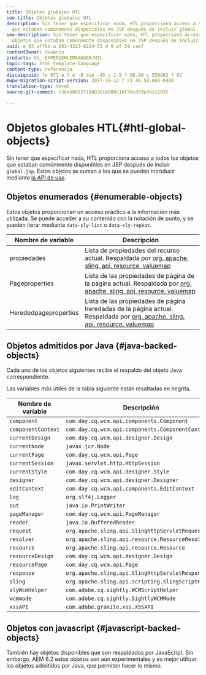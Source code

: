 ```yaml
---
title: Objetos globales HTL
seo-title: Objetos globales HTL
description: Sin tener que especificar nada, HTL proporciona acceso a todos los objetos
  que estaban comúnmente disponibles en JSP después de incluir global. jsp.
seo-description: Sin tener que especificar nada, HTL proporciona acceso a todos los
  objetos que estaban comúnmente disponibles en JSP después de incluir global. jsp.
uuid: e 03 affbb-a 683-4323-8224-53 d 8 ef 59 caef
contentOwner: Usuario
products: SG_ EXPERIENCEMANAGER/HTL
topic-tags: html-template-language
content-type: referencia
discoiquuid: fe 071 a 7 e -0 dae -45 c 1-9 f 86-80 c 558483 f 87
mwpw-migration-script-version: 2017-10-12 T 21 46 58.665-0400
translation-type: tm+mt
source-git-commit: c3beb0d02f18483b1b000c1bf70cd59a3dcc2035

---
```



# Objetos globales HTL{#htl-global-objects}

Sin tener que especificar nada, HTL proporciona acceso a todos los objetos que estaban comúnmente disponibles en JSP después de incluir `global.jsp`. Estos objetos se suman a los que se pueden introducir mediante [la API de uso](use-api.md).

## Objetos enumerados {#enumerable-objects}

Estos objetos proporcionan un acceso práctico a la información más utilizada. Se puede acceder a su contenido con la notación de punto, y se pueden iterar mediante `data-sly-list` o `data-sly-repeat`.

| Nombre de variable | Descripción |
|--- |--- |
| propiedades | Lista de propiedades del recurso actual. Respaldada por [org. apache. sling. api. resource. valuemap](https://helpx.adobe.com/experience-manager/6-3/sites/developing/using/reference-materials/javadoc/org/apache/sling/api/resource/ValueMap.html) |
| Pageproperties | Lista de las propiedades de página de la página actual. Respaldada por [org. apache. sling. api. resource. valuemap](https://helpx.adobe.com/experience-manager/6-3/sites/developing/using/reference-materials/javadoc/org/apache/sling/api/resource/ValueMap.hmtl) |
| Herededpageproperties | Lista de las propiedades de página heredadas de la página actual. Respaldada por [org. apache. sling. api. resource. valuemap](https://helpx.adobe.com/experience-manager/6-3/sites/developing/using/reference-materials/javadoc/org/apache/sling/api/resource/ValueMap.html) |


## Objetos admitidos por Java {#java-backed-objects}

Cada uno de los objetos siguientes recibe el respaldo del objeto Java correspondiente.

Las variables más útiles de la tabla siguiente están resaltadas en negrita.

| Nombre de variable | Descripción |  |
|---|---|---|
| `component` | `com.day.cq.wcm.api.components.Component` |  |
| `componentContext` | `com.day.cq.wcm.api.components.ComponentContext` |  |
| `currentDesign` | `com.day.cq.wcm.api.designer.Design` |  |
| `currentNode` | `javax.jcr.Node` |  |
| `currentPage` | `com.day.cq.wcm.api.Page` |  |
| `currentSession` | `javax.servlet.http.HttpSession` |  |
| `currentStyle` | `com.day.cq.wcm.api.designer.Style` |  |
| `designer` | `com.day.cq.wcm.api.designer.Designer` |  |
| `editContext` | `com.day.cq.wcm.api.components.EditContext` |  |
| `log` | `org.slf4j.Logger` |  |
| `out` | `java.io.PrintWriter` |  |
| `pageManager` | `com.day.cq.wcm.api.PageManager` |  |
| `reader` | `java.io.BufferedReader` |  |
| `request` | `org.apache.sling.api.SlingHttpServletRequest` |  |
| `resolver` | `org.apache.sling.api.resource.ResourceResolver` |  |
| `resource` | `org.apache.sling.api.resource.Resource` |  |
| `resourceDesign` | `com.day.cq.wcm.api.designer.Design` |  |
| `resourcePage` | `com.day.cq.wcm.api.Page` |  |
| `response` | `org.apache.sling.api.SlingHttpServletResponse` |  |
| `sling` | `org.apache.sling.api.scripting.SlingScriptHelper` |  |
| `slyWcmHelper` | `com.adobe.cq.sightly.WCMScriptHelper` |  |
| `wcmmode` | `com.adobe.cq.sightly.SightlyWCMMode` |  |
| `xssAPI` | `com.adobe.granite.xss.XSSAPI` |  |

## Objetos con javascript {#javascript-backed-objects}

También hay objetos disponibles que son respaldados por JavaScript. Sin embargo, AEM 6.2 estos objetos son aún experimentales y es mejor utilizar los objetos admitidos por Java, que permiten hacer lo mismo.

<!-- 

Comment Type: draft

<p> </p> 
<p>JS-specific context variables: These supply access to asynchronous implementions of all the Java objects listed below). To write HTL code that is protable to granite.js, you must use the variables provided by aem and sly, not the native Java variables.</p> 
<ul> 
 <li>wcm
  <ul> 
   <li>currentPage</li> 
   <li>nativePage: [com.day.cq.wcm.apiPage]</li> 
   <li>properties: {<i>enumerable</i>}</li> 
  </ul> </li> 
 <li>granite
  <ul> 
   <li>request
    <ul> 
     <li>parameters: {<i>enumerable</i>}</li> 
     <li>nativeRequest: [org.apache.sling.scripting.core.impl.helper.OnDemandReaderRequest]</li> 
     <li>pathInfo
      <ul> 
       <li>nativePathInfo: [SlingRequestPathInfo: path='/content/geometrixx/en/jcr:content/par/text', selectorString='null', extension='html', suffix='null']</li> 
      </ul> </li> 
    </ul> </li> 
   <li>resource
    <ul> 
     <li>nativeResource: [Paragraph, path=/content/geometrixx/en/jcr:content/par/text, type=wcm/foundation/components/text, cssClass=default, column=0/0, diffInfo=[null], resource=[JcrNodeResource, type=wcm/foundation/components/text, superType=null, path=/content/geometrixx/en/jcr:content/par/text]]</li> 
     <li>path: "/content/geometrixx/en/jcr:content/par/text"</li> 
     <li>properties: {sling:resourceType,jcr:created,jcr:lastModified,jcr:createdBy, textIsRich,jcr:lastModifiedBy,jcr:primaryType}</li> 
    </ul> </li> 
   <li>properties: {sling:resourceType,jcr:created,jcr:lastModified,jcr:createdBy, textIsRich,jcr:lastModifiedBy,jcr:primaryType}</li> 
  </ul> </li> 
</ul> 
<p>JS specific non-HTL related variables. Present due to JS-implementaion. Generally not used in templating:</p> 
<ul> 
 <li>console: JS Object</li> 
 <li>exports: JS Object</li> 
 <li>module: JS Object</li> 
 <li>setImmediate: JS Function</li> 
 <li>setTimeout: JS Function</li> 
 <li>use: JS Function</li> 
</ul>
-->
